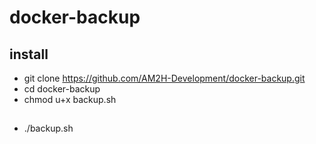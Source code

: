 # docker-backup

## install
* git clone https://github.com/AM2H-Development/docker-backup.git
* cd docker-backup
* chmod u+x backup.sh

##
* ./backup.sh
